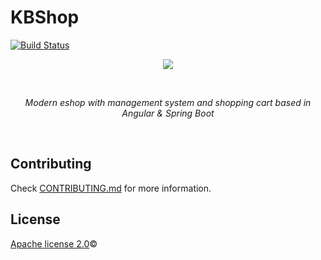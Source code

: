 # KBShop
[![Build Status](https://travis-ci.com/man0s/KBShop.svg?branch=master)](https://travis-ci.com/man0s/KBShop)
<p align="center">
   <img src="https://i.imgur.com/URuzMOl.jpg">
</p>
<br>
<i>
<p align="center">
  Modern eshop with management system and shopping cart based in Angular & Spring Boot
</p>
</i>
<br>

## Contributing

Check [CONTRIBUTING.md](CONTRIBUTING.md) for more information.

## License

[Apache license 2.0](LICENSE)©
